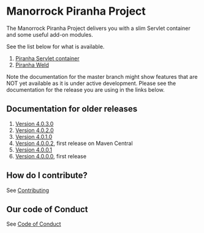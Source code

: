 
# Manorrock Piranha Project

The Manorrock Piranha Project delivers you with a slim Servlet container and some
useful add-on modules.

See the list below for what is available.

1. [Piranha Servlet container](piranha/README.md)
2. [Piranha Weld](piranha-weld/README.md)

Note the documentation for the master branch might show features that are NOT 
yet available as it is under active development. Please see the documentation
for the release you are using in the links below.

## Documentation for older releases

1. [Version 4.0.3.0](https://github.com/manorrock/piranha/tree/v4.0.3.0)
2. [Version 4.0.2.0](https://github.com/manorrock/piranha/tree/v4.0.2.0)
3. [Version 4.0.1.0](https://github.com/manorrock/piranha/tree/v4.0.1.0)
4. [Version 4.0.0.2](https://github.com/manorrock/piranha/tree/v4.0.0.2), first release on Maven Central
5. [Version 4.0.0.1](https://github.com/manorrock/piranha/tree/v4.0.0.1)
6. [Version 4.0.0.0](https://github.com/manorrock/piranha/tree/v4.0.0.0), first release

## How do I contribute?

See [Contributing](CONTRIBUTING.md)

## Our code of Conduct

See [Code of Conduct](CODE_OF_CONDUCT.md)
